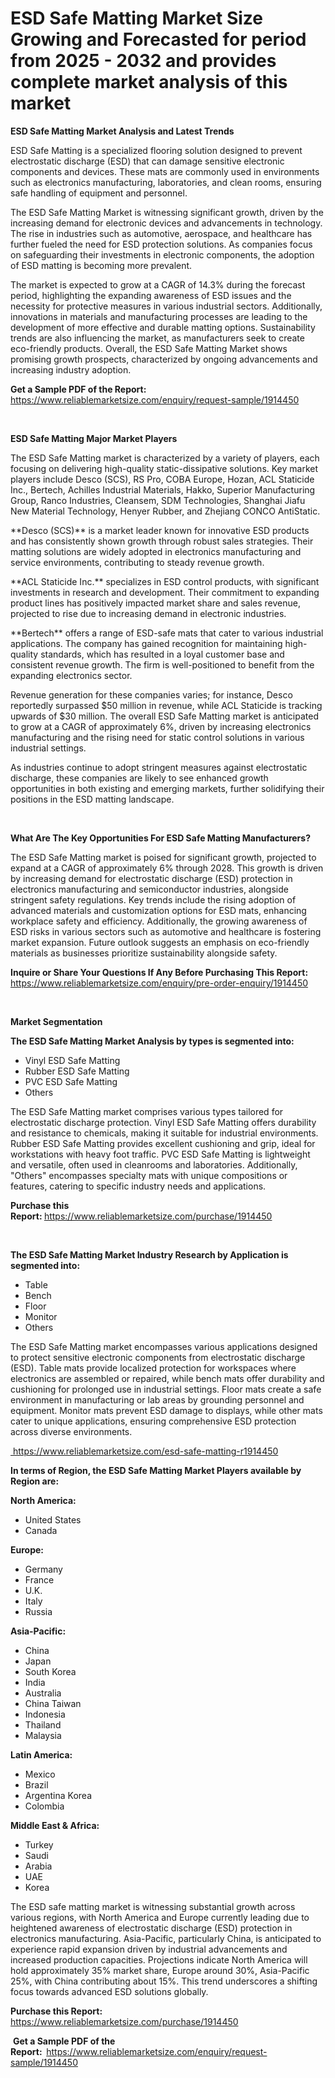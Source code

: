 <p><h1>ESD Safe Matting Market Size Growing and Forecasted for period from 2025 - 2032 and provides complete market analysis of this market</h1></p><p><strong>ESD Safe Matting Market Analysis and Latest Trends</strong></p>
<p><p>ESD Safe Matting is a specialized flooring solution designed to prevent electrostatic discharge (ESD) that can damage sensitive electronic components and devices. These mats are commonly used in environments such as electronics manufacturing, laboratories, and clean rooms, ensuring safe handling of equipment and personnel. </p><p>The ESD Safe Matting Market is witnessing significant growth, driven by the increasing demand for electronic devices and advancements in technology. The rise in industries such as automotive, aerospace, and healthcare has further fueled the need for ESD protection solutions. As companies focus on safeguarding their investments in electronic components, the adoption of ESD matting is becoming more prevalent.</p><p>The market is expected to grow at a CAGR of 14.3% during the forecast period, highlighting the expanding awareness of ESD issues and the necessity for protective measures in various industrial sectors. Additionally, innovations in materials and manufacturing processes are leading to the development of more effective and durable matting options. Sustainability trends are also influencing the market, as manufacturers seek to create eco-friendly products. Overall, the ESD Safe Matting Market shows promising growth prospects, characterized by ongoing advancements and increasing industry adoption.</p></p>
<p><strong>Get a Sample PDF of the Report:&nbsp;</strong> <a href="https://www.reliablemarketsize.com/enquiry/request-sample/1914450?utm_campaign=2989&utm_medium=2&utm_source=Github&utm_content=ia&utm_term=15042025&utm_id=esd-safe-matting">https://www.reliablemarketsize.com/enquiry/request-sample/1914450</a></p>
<p>&nbsp;</p>
<p><strong>ESD Safe Matting Major Market Players</strong></p>
<p><p>The ESD Safe Matting market is characterized by a variety of players, each focusing on delivering high-quality static-dissipative solutions. Key market players include Desco (SCS), RS Pro, COBA Europe, Hozan, ACL Staticide Inc., Bertech, Achilles Industrial Materials, Hakko, Superior Manufacturing Group, Ranco Industries, Cleansem, SDM Technologies, Shanghai Jiafu New Material Technology, Henyer Rubber, and Zhejiang CONCO AntiStatic.</p><p>**Desco (SCS)** is a market leader known for innovative ESD products and has consistently shown growth through robust sales strategies. Their matting solutions are widely adopted in electronics manufacturing and service environments, contributing to steady revenue growth.</p><p>**ACL Staticide Inc.** specializes in ESD control products, with significant investments in research and development. Their commitment to expanding product lines has positively impacted market share and sales revenue, projected to rise due to increasing demand in electronic industries.</p><p>**Bertech** offers a range of ESD-safe mats that cater to various industrial applications. The company has gained recognition for maintaining high-quality standards, which has resulted in a loyal customer base and consistent revenue growth. The firm is well-positioned to benefit from the expanding electronics sector.</p><p>Revenue generation for these companies varies; for instance, Desco reportedly surpassed $50 million in revenue, while ACL Staticide is tracking upwards of $30 million. The overall ESD Safe Matting market is anticipated to grow at a CAGR of approximately 6%, driven by increasing electronics manufacturing and the rising need for static control solutions in various industrial settings.</p><p>As industries continue to adopt stringent measures against electrostatic discharge, these companies are likely to see enhanced growth opportunities in both existing and emerging markets, further solidifying their positions in the ESD matting landscape.</p></p>
<p>&nbsp;</p>
<p><strong>What Are The Key Opportunities For ESD Safe Matting Manufacturers?</strong></p>
<p><p>The ESD Safe Matting market is poised for significant growth, projected to expand at a CAGR of approximately 6% through 2028. This growth is driven by increasing demand for electrostatic discharge (ESD) protection in electronics manufacturing and semiconductor industries, alongside stringent safety regulations. Key trends include the rising adoption of advanced materials and customization options for ESD mats, enhancing workplace safety and efficiency. Additionally, the growing awareness of ESD risks in various sectors such as automotive and healthcare is fostering market expansion. Future outlook suggests an emphasis on eco-friendly materials as businesses prioritize sustainability alongside safety.</p></p>
<p><strong>Inquire or Share Your Questions If Any Before Purchasing This Report:</strong> <a href="https://www.reliablemarketsize.com/enquiry/pre-order-enquiry/1914450?utm_campaign=2989&utm_medium=2&utm_source=Github&utm_content=ia&utm_term=15042025&utm_id=esd-safe-matting">https://www.reliablemarketsize.com/enquiry/pre-order-enquiry/1914450</a></p>
<p>&nbsp;</p>
<p><strong>Market Segmentation</strong></p>
<p><strong>The ESD Safe Matting Market Analysis by types is segmented into:</strong></p>
<p><ul><li>Vinyl ESD Safe Matting</li><li>Rubber ESD Safe Matting</li><li>PVC ESD Safe Matting</li><li>Others</li></ul></p>
<p><p>The ESD Safe Matting market comprises various types tailored for electrostatic discharge protection. Vinyl ESD Safe Matting offers durability and resistance to chemicals, making it suitable for industrial environments. Rubber ESD Safe Matting provides excellent cushioning and grip, ideal for workstations with heavy foot traffic. PVC ESD Safe Matting is lightweight and versatile, often used in cleanrooms and laboratories. Additionally, "Others" encompasses specialty mats with unique compositions or features, catering to specific industry needs and applications.</p></p>
<p><strong>Purchase this Report:&nbsp;</strong><a href="https://www.reliablemarketsize.com/purchase/1914450?utm_campaign=2989&utm_medium=2&utm_source=Github&utm_content=ia&utm_term=15042025&utm_id=esd-safe-matting">https://www.reliablemarketsize.com/purchase/1914450</a></p>
<p>&nbsp;</p>
<p><strong>The ESD Safe Matting Market Industry Research by Application is segmented into:</strong></p>
<p><ul><li>Table</li><li>Bench</li><li>Floor</li><li>Monitor</li><li>Others</li></ul></p>
<p><p>The ESD Safe Matting market encompasses various applications designed to protect sensitive electronic components from electrostatic discharge (ESD). Table mats provide localized protection for workspaces where electronics are assembled or repaired, while bench mats offer durability and cushioning for prolonged use in industrial settings. Floor mats create a safe environment in manufacturing or lab areas by grounding personnel and equipment. Monitor mats prevent ESD damage to displays, while other mats cater to unique applications, ensuring comprehensive ESD protection across diverse environments.</p></p>
<p><a href="https://www.reliablemarketsize.com/esd-safe-matting-r1914450?utm_campaign=2989&utm_medium=2&utm_source=Github&utm_content=ia&utm_term=15042025&utm_id=esd-safe-matting">&nbsp;https://www.reliablemarketsize.com/esd-safe-matting-r1914450</a></p>
<p><strong>In terms of Region, the ESD Safe Matting Market Players available by Region are:</strong></p>
<p>
    <p> <strong> North America: </strong>
        <ul>
            <li>United States</li>
            <li>Canada</li>
        </ul>
        </p> 
    <p> <strong> Europe: </strong>
        <ul>
            <li>Germany</li>
            <li>France</li>
            <li>U.K.</li>
            <li>Italy</li>
            <li>Russia</li>
        </ul>
        </p> 
    <p> <strong> Asia-Pacific: </strong>
        <ul>
            <li>China</li>
            <li>Japan</li>
            <li>South Korea</li>
            <li>India</li>
            <li>Australia</li>
            <li>China Taiwan</li>
            <li>Indonesia</li>
            <li>Thailand</li>
            <li>Malaysia</li>
        </ul>
        </p> 
    <p> <strong> Latin America: </strong>
        <ul>
            <li>Mexico</li>
            <li>Brazil</li>
            <li>Argentina Korea</li>
            <li>Colombia</li>
        </ul>
        </p> 
    <p> <strong> Middle East & Africa: </strong>
        <ul>
            <li>Turkey</li>
            <li>Saudi</li>
            <li>Arabia</li>
            <li>UAE</li>
            <li>Korea</li>
        </ul>
    </p>
    </p>
<p><p>The ESD safe matting market is witnessing substantial growth across various regions, with North America and Europe currently leading due to heightened awareness of electrostatic discharge (ESD) protection in electronics manufacturing. Asia-Pacific, particularly China, is anticipated to experience rapid expansion driven by industrial advancements and increased production capacities. Projections indicate North America will hold approximately 35% market share, Europe around 30%, Asia-Pacific 25%, with China contributing about 15%. This trend underscores a shifting focus towards advanced ESD solutions globally.</p></p>
<p><strong>Purchase this Report: </strong><a href="https://www.reliablemarketsize.com/purchase/1914450?utm_campaign=2989&utm_medium=2&utm_source=Github&utm_content=ia&utm_term=15042025&utm_id=esd-safe-matting">https://www.reliablemarketsize.com/purchase/1914450</a></p>
<p>&nbsp;<strong>Get a Sample PDF of the Report:&nbsp;&nbsp;</strong><a href="https://www.reliablemarketsize.com/enquiry/request-sample/1914450?utm_campaign=2989&utm_medium=2&utm_source=Github&utm_content=ia&utm_term=15042025&utm_id=esd-safe-matting">https://www.reliablemarketsize.com/enquiry/request-sample/1914450</a></p>
<p><strong></strong></p>
<p><p></p><p></p><p></p></p>